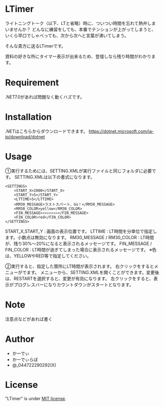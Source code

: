 ﻿# LTimer

ライトニングトーク（以下、LTと省略）時に、ついつい時間を忘れて熱弁しまいませんか？
どんなに練習をしても、本番でテンションが上がってしまうと、いくら早口でしゃべっても、次から次へと言葉が沸いてしまう。

そんな貴方に送るLTimerです。

資料の好きな所にタイマー表示が出来るため、登壇しなら残り時間がわかります。


# Requirement

.NET7.0があれば問題なく動くハズです。

# Installation

.NETはこちらからダウンロードできます。
https://dotnet.microsoft.com/ja-jp/download/dotnet

# Usage

①実行するためには、SETTING.XMLが実行ファイルと同じフォルダに必要です。
SETTING.XMLは以下の書式になります。

```SETTING.XML
<SETTINGS>
    <START_X>2000</START_X>
    <START_Y>5</START_Y>
    <LTTIME>5</LTTIME>
    <RM30_MESSAGE>ラストスパート、Go！</RM30_MESSAGE>
    <RM30_COLOR>yellow</RM30_COLOR>
    <FIN_MESSAGE>💀💀💀💀💀💀💀💀</FIN_MESSAGE>
    <FIN_COLOR>red</FIN_COLOR>
</SETTINGS>
```

START_X,START_Y : 画面の表示位置です。
LTTIME : LT時間を分単位で指定します。小数点は無効になります。
RM30_MESSAGE / RM30_COLOR : LT時間が、残り30%～20%になると表示されるメッセージです。
FIN_MESSAGE / FIN_COLOR : LT時間が過ぎてしまった場合に表示されるメッセージです。
※色は、YELLOWやRED等で指定してください。

②実行すると、指定した箇所にLT時間が表示されます。
右クリックをするとメニューがでます。
メニューから、SETTING.XMLを開くことができます。変更後は、RESTARTを選択すると、変更が有効になります。
左クリックをすると、表示がプログレスバーになりカウントダウンがスタートとなります。

# Note

注意点などがあれば書く

# Author

* かーでぃ
* かーでぃらぼ
* @_044722290292(X)

# License

"LTimer" is under [MIT license](https://en.wikipedia.org/wiki/MIT_License).


